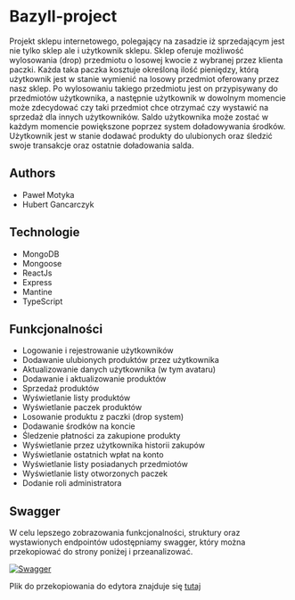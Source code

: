 # BazyII-project
Projekt sklepu internetowego, polegający na zasadzie iż sprzedającym jest nie tylko sklep ale i użytkownik sklepu. Sklep oferuje możliwość wylosowania (drop) przedmiotu o losowej kwocie z wybranej przez klienta paczki. Każda taka paczka kosztuje określoną ilość pieniędzy, którą użytkownik jest w stanie wymienić na losowy przedmiot oferowany przez nasz sklep. Po wylosowaniu takiego przedmiotu jest on przypisywany do przedmiotów użytkownika, a następnie użytkownik w dowolnym momencie może zdecydować czy taki przedmiot chce otrzymać czy wystawić na sprzedaż dla innych użytkowników.
Saldo użytkownika może zostać w każdym momencie powiększone poprzez system doładowywania środków.
Użytkownik jest w stanie dodawać produkty do ulubionych oraz śledzić swoje transakcje oraz ostatnie doładowania salda. 

## Authors
- Paweł Motyka
- Hubert Gancarczyk 

## Technologie 
- MongoDB
- Mongoose 
- ReactJs
- Express
- Mantine
- TypeScript
## Funkcjonalności
  * Logowanie i rejestrowanie użytkowników
  * Dodawanie ulubionych produktów przez użytkownika
  * Aktualizowanie danych użytkownika (w tym avataru)
  * Dodawanie i aktualizowanie produktów
  * Sprzedaż produktów
  * Wyświetlanie listy produktów
  * Wyświetlanie paczek produktów 
  * Losowanie produktu z paczki (drop system)
  * Dodawanie środków na koncie
  * Śledzenie płatności za zakupione produkty
  * Wyświetlanie przez użytkownika historii zakupów
  * Wyświetlanie ostatnich wpłat na konto
  * Wyświetlanie listy posiadanych przedmiotów
  * Wyświetlanie listy otworzonych paczek
  * Dodanie roli administratora
  ## Swagger

W celu lepszego zobrazowania funkcjonalności, struktury oraz wystawionych endpointów udostępniamy swagger, który można przekopiować do strony poniżej i przeanalizować.

[![Swagger](https://img.shields.io/badge/Swagger-85EA2D?style=for-the-badge&logo=Swagger&logoColor=white)](https://editor.swagger.io/)

Plik do przekopiowania do edytora znajduje się [tutaj](https://github.com/ShockOfficial/Bazy-II-E-commerce/blob/main/backend/swagger/swagger.yaml)

